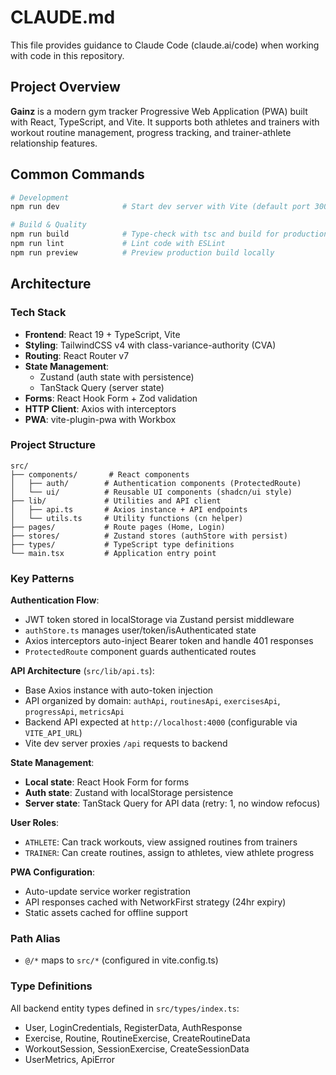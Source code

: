# CLAUDE.md

This file provides guidance to Claude Code (claude.ai/code) when working with code in this repository.

## Project Overview

**Gainz** is a modern gym tracker Progressive Web Application (PWA) built with React, TypeScript, and Vite. It supports both athletes and trainers with workout routine management, progress tracking, and trainer-athlete relationship features.

## Common Commands

```bash
# Development
npm run dev              # Start dev server with Vite (default port 3000)

# Build & Quality
npm run build            # Type-check with tsc and build for production
npm run lint             # Lint code with ESLint
npm run preview          # Preview production build locally
```

## Architecture

### Tech Stack
- **Frontend**: React 19 + TypeScript, Vite
- **Styling**: TailwindCSS v4 with class-variance-authority (CVA)
- **Routing**: React Router v7
- **State Management**:
  - Zustand (auth state with persistence)
  - TanStack Query (server state)
- **Forms**: React Hook Form + Zod validation
- **HTTP Client**: Axios with interceptors
- **PWA**: vite-plugin-pwa with Workbox

### Project Structure
```
src/
├── components/       # React components
│   ├── auth/        # Authentication components (ProtectedRoute)
│   └── ui/          # Reusable UI components (shadcn/ui style)
├── lib/             # Utilities and API client
│   ├── api.ts       # Axios instance + API endpoints
│   └── utils.ts     # Utility functions (cn helper)
├── pages/           # Route pages (Home, Login)
├── stores/          # Zustand stores (authStore with persist)
├── types/           # TypeScript type definitions
└── main.tsx         # Application entry point
```

### Key Patterns

**Authentication Flow**:
- JWT token stored in localStorage via Zustand persist middleware
- `authStore.ts` manages user/token/isAuthenticated state
- Axios interceptors auto-inject Bearer token and handle 401 responses
- `ProtectedRoute` component guards authenticated routes

**API Architecture** (`src/lib/api.ts`):
- Base Axios instance with auto-token injection
- API organized by domain: `authApi`, `routinesApi`, `exercisesApi`, `progressApi`, `metricsApi`
- Backend API expected at `http://localhost:4000` (configurable via `VITE_API_URL`)
- Vite dev server proxies `/api` requests to backend

**State Management**:
- **Local state**: React Hook Form for forms
- **Auth state**: Zustand with localStorage persistence
- **Server state**: TanStack Query for API data (retry: 1, no window refocus)

**User Roles**:
- `ATHLETE`: Can track workouts, view assigned routines from trainers
- `TRAINER`: Can create routines, assign to athletes, view athlete progress

**PWA Configuration**:
- Auto-update service worker registration
- API responses cached with NetworkFirst strategy (24hr expiry)
- Static assets cached for offline support

### Path Alias
- `@/*` maps to `src/*` (configured in vite.config.ts)

### Type Definitions
All backend entity types defined in `src/types/index.ts`:
- User, LoginCredentials, RegisterData, AuthResponse
- Exercise, Routine, RoutineExercise, CreateRoutineData
- WorkoutSession, SessionExercise, CreateSessionData
- UserMetrics, ApiError
